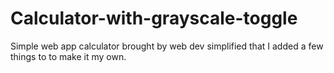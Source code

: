 # Calculator-with-grayscale-toggle
Simple web app calculator brought by web dev simplified that I added a few things to to make it my own.
